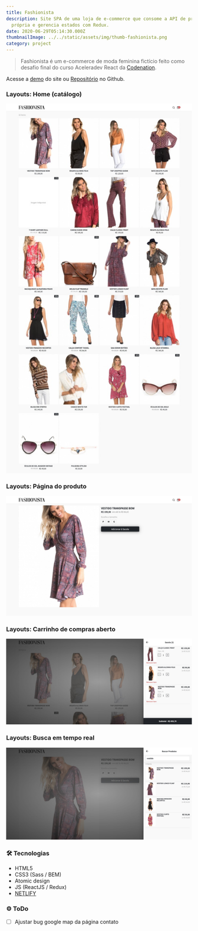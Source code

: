 ```yaml
---
title: Fashionista
description: Site SPA de uma loja de e-commerce que consome a API de produtos
  própria e gerencia estados com Redux.
date: 2020-06-29T05:14:30.000Z
thumbnailImage: ../../static/assets/img/thumb-fashionista.png
category: project
---
```

> Fashionista é um e-commerce de moda feminina fictício feito como desafio final do curso Aceleradev React da [Codenation](https://www.codenation.dev/).
 
Acesse a [demo](https://fashionista-shop.netlify.app/) do site ou [Repositório](https://github.com/GuiSAlmeida/aceleradev-fashionista) no Github.

### Layouts: Home (catálogo)

![Home](../../static/assets/img/fashionista-layout1.png)

### Layouts: Página do produto
![Produto](../../static/assets/img/fashionista-layout2.png)

### Layouts: Carrinho de compras aberto
![Carrinho](../../static/assets/img/fashionista-layout3.png)

### Layouts: Busca em tempo real
![Busca](../../static/assets/img/fashionista-layout4.png)


### 🛠️ **Tecnologias**
-   HTML5
-   CSS3 (Sass / BEM)
-   Atomic design
-   JS (ReactJS / Redux)
-   [NETLIFY](https://www.netlify.com/)

### ⚙️ **ToDo**
-   [ ] Ajustar bug google map da página contato

